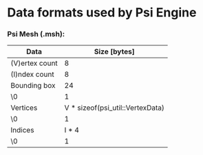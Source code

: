 # Data formats used by Psi Engine
### Psi Mesh (.msh):
| Data           | Size [bytes]                     |
| -------------- | -------------------------------- |
| (V)ertex count | 8                                |
| (I)ndex count  | 8                                |
| Bounding box   | 24                               |
| \0             | 1                                |
| Vertices       | V * sizeof(psi_util::VertexData) |
| \0             | 1                                |
| Indices        | I * 4                            |
| \0             | 1                                |
